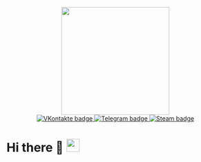 <div id="header" align="center">
  <img src="https://i.giphy.com/media/v1.Y2lkPTc5MGI3NjExYmpuYjNkaHc0cWFoanIyaDVqYTJydzZ5YjBsZHNoOXo3eXJ4Z2IycSZlcD12MV9pbnRlcm5hbF9naWZfYnlfaWQmY3Q9Zw/2IudUHdI075HL02Pkk/giphy.gif" width="250"/>
</div>

<div id="badges" align="center">
  <a href="https://vk.com/mrmeowmurk">
    <img src="https://img.shields.io/badge/VKontakte-blue?style=for-the-badge&logo=Vk&logoColor=white" alt="VKontakte badge"/>
  </a>
  <a href="https://web.telegram.org/k/#@mrMeowMurk">
    <img src="https://img.shields.io/badge/Telegram-blue?style=for-the-badge&logo=Telegram&logoColor=white&color=blue" alt="Telegram badge"/>
  </a>
  <a href="https://steamcommunity.com/id/sidorovi4ok/">
    <img src="https://img.shields.io/badge/Steam-blue?style=for-the-badge&logo=Steam&logoColor=white&color=black" alt="Steam badge"/>
  </a>
</div>

<h1>
  Hi there 👋
  <img src="https://media.giphy.com/media/hvRJCLFzcasrR4ia7z/giphy.gif" width="30px"/>
</h1>




<!--
**Sidorovi4ok/Sidorovi4ok** is a ✨ _special_ ✨ repository because its `README.md` (this file) appears on your GitHub profile.

Here are some ideas to get you started:

- 🔭 I’m currently working on ...
- 🌱 I’m currently learning ...
- 👯 I’m looking to collaborate on ...
- 🤔 I’m looking for help with ...
- 💬 Ask me about ...
- 📫 How to reach me: ...
- 😄 Pronouns: ...
- ⚡ Fun fact: ...
-->

